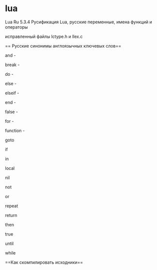 # lua
Lua Ru 5.3.4 Русификация Lua, русские переменные, имена функций и операторы

исправленный файлы lctype.h и llex.c

== Русские синонимы англоязычных ключевых слов==

and - 

break -

do -

else -

elseif -

end -

false -

for -

function -

goto

if

in

local

nil

not

or

repeat

return

then

true

until

while

==Как скомпилировать исходники==
